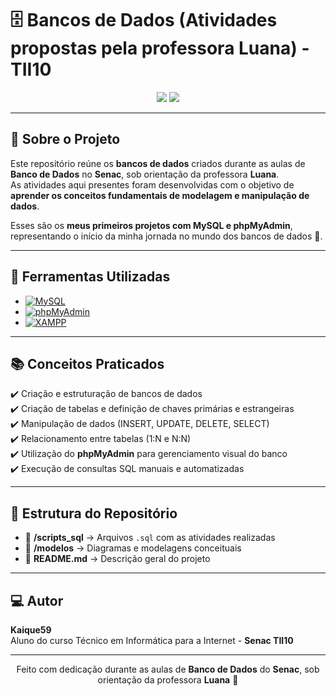 # 🗄️ Bancos de Dados (Atividades propostas pela professora Luana) - TII10

<div align="center">
  <img src="https://img.shields.io/badge/Status-Concluído-brightgreen?style=for-the-badge" />
  <img src="https://img.shields.io/badge/Ferramentas-MySQL%20%7C%20phpMyAdmin-blue?style=for-the-badge" />
</div>

---

## 📘 Sobre o Projeto
Este repositório reúne os **bancos de dados** criados durante as aulas de **Banco de Dados** no **Senac**, sob orientação da professora **Luana**.  
As atividades aqui presentes foram desenvolvidas com o objetivo de **aprender os conceitos fundamentais de modelagem e manipulação de dados**.

Esses são os **meus primeiros projetos com MySQL e phpMyAdmin**, representando o início da minha jornada no mundo dos bancos de dados 💾.

---

## 🚀 Ferramentas Utilizadas

- [![MySQL](https://img.shields.io/badge/MySQL-4479A1?style=for-the-badge&logo=mysql&logoColor=white)](https://www.mysql.com/)
- [![phpMyAdmin](https://img.shields.io/badge/phpMyAdmin-6C78AF?style=for-the-badge&logo=phpmyadmin&logoColor=white)](https://www.phpmyadmin.net/)
- [![XAMPP](https://img.shields.io/badge/XAMPP-FB7A24?style=for-the-badge&logo=xampp&logoColor=white)](https://www.apachefriends.org/)

---

## 📚 Conceitos Praticados

✔️ Criação e estruturação de bancos de dados  
✔️ Criação de tabelas e definição de chaves primárias e estrangeiras  
✔️ Manipulação de dados (INSERT, UPDATE, DELETE, SELECT)  
✔️ Relacionamento entre tabelas (1:N e N:N)  
✔️ Utilização do **phpMyAdmin** para gerenciamento visual do banco  
✔️ Execução de consultas SQL manuais e automatizadas  

---

## 🧩 Estrutura do Repositório

- 📂 **/scripts_sql** → Arquivos `.sql` com as atividades realizadas  
- 📂 **/modelos** → Diagramas e modelagens conceituais  
- 📄 **README.md** → Descrição geral do projeto

---

## 💻 Autor

**Kaique59**  
Aluno do curso Técnico em Informática para a Internet - **Senac TII10**

---

<div align="center">

Feito com dedicação durante as aulas de **Banco de Dados** do **Senac**, sob orientação da professora **Luana** 💙  

</div>
